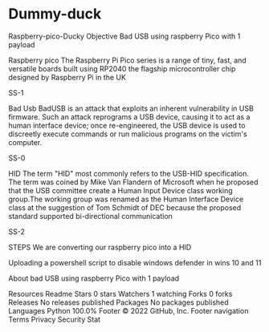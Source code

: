 # Dummy-duck
Raspberry-pico-Ducky
Objective
Bad USB using raspberry Pico with 1 payload

Raspberry pico
The Raspberry Pi Pico series is a range of tiny, fast, and versatile boards built using RP2040 the flagship microcontroller chip designed by Raspberry Pi in the UK

SS-1

Bad Usb
BadUSB is an attack that exploits an inherent vulnerability in USB firmware. Such an attack reprograms a USB device, causing it to act as a human interface device; once re-engineered, the USB device is used to discreetly execute commands or run malicious programs on the victim's computer.

SS-0

HID
The term "HID" most commonly refers to the USB-HID specification. The term was coined by Mike Van Flandern of Microsoft when he proposed that the USB committee create a Human Input Device class working group.The working group was renamed as the Human Interface Device class at the suggestion of Tom Schmidt of DEC because the proposed standard supported bi-directional communication

SS-2

STEPS
We are converting our raspberry pico into a HID

Uploading a powershell script to disable windows defender in wins 10 and 11

About
bad USB using raspberry Pico with 1 payload

Resources
 Readme
Stars
 0 stars
Watchers
 1 watching
Forks
 0 forks
Releases
No releases published
Packages
No packages published
Languages
Python
100.0%
Footer
© 2022 GitHub, Inc.
Footer navigation
Terms
Privacy
Security
Stat
